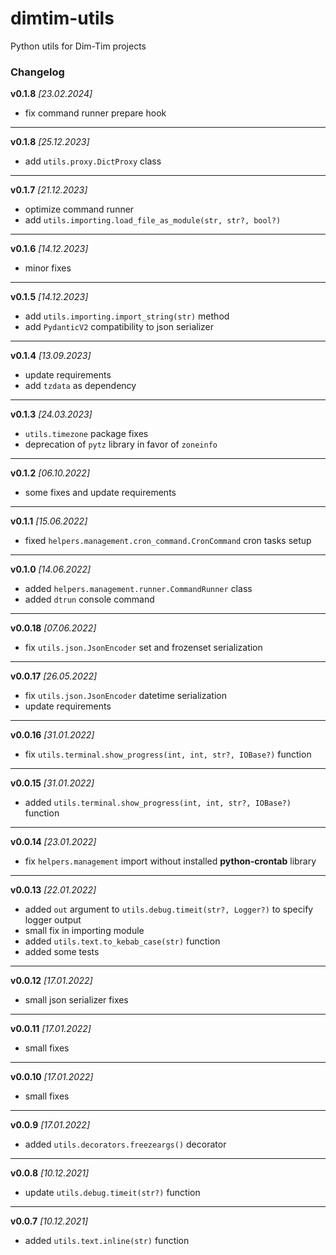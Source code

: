 # dimtim-utils

Python utils for Dim-Tim projects

### Changelog

__v0.1.8__ _\[23.02.2024\]_

* fix command runner prepare hook

-------------------------------------------------------------------------------

__v0.1.8__ _\[25.12.2023\]_

* add `utils.proxy.DictProxy` class

-------------------------------------------------------------------------------

__v0.1.7__ _\[21.12.2023\]_

* optimize command runner
* add `utils.importing.load_file_as_module(str, str?, bool?)`

-------------------------------------------------------------------------------

__v0.1.6__ _\[14.12.2023\]_

* minor fixes

-------------------------------------------------------------------------------

__v0.1.5__ _\[14.12.2023\]_

* add `utils.importing.import_string(str)` method
* add `PydanticV2` compatibility to json serializer

-------------------------------------------------------------------------------

__v0.1.4__ _\[13.09.2023\]_

* update requirements
* add `tzdata` as dependency

-------------------------------------------------------------------------------

__v0.1.3__ _\[24.03.2023\]_

* `utils.timezone` package fixes
* deprecation of `pytz` library in favor of `zoneinfo`

-------------------------------------------------------------------------------

__v0.1.2__ _\[06.10.2022\]_

* some fixes and update requirements

-------------------------------------------------------------------------------

__v0.1.1__ _\[15.06.2022\]_

* fixed `helpers.management.cron_command.CronCommand` cron tasks setup

-------------------------------------------------------------------------------

__v0.1.0__ _\[14.06.2022\]_

* added `helpers.management.runner.CommandRunner` class
* added `dtrun` console command

-------------------------------------------------------------------------------

__v0.0.18__ _\[07.06.2022\]_

* fix `utils.json.JsonEncoder` set and frozenset serialization

-------------------------------------------------------------------------------

__v0.0.17__ _\[26.05.2022\]_

* fix `utils.json.JsonEncoder` datetime serialization
* update requirements

-------------------------------------------------------------------------------

__v0.0.16__ _\[31.01.2022\]_

* fix `utils.terminal.show_progress(int, int, str?, IOBase?)` function

-------------------------------------------------------------------------------

__v0.0.15__ _\[31.01.2022\]_

* added `utils.terminal.show_progress(int, int, str?, IOBase?)` function

-------------------------------------------------------------------------------

__v0.0.14__ _\[23.01.2022\]_

* fix `helpers.management` import without installed __python-crontab__ library

-------------------------------------------------------------------------------

__v0.0.13__ _\[22.01.2022\]_

* added `out` argument to `utils.debug.timeit(str?, Logger?)` to specify logger output
* small fix in importing module
* added `utils.text.to_kebab_case(str)` function
* added some tests

-------------------------------------------------------------------------------

__v0.0.12__ _\[17.01.2022\]_

* small json serializer fixes

-------------------------------------------------------------------------------

__v0.0.11__ _\[17.01.2022\]_

* small fixes

-------------------------------------------------------------------------------

__v0.0.10__ _\[17.01.2022\]_

* small fixes

-------------------------------------------------------------------------------

__v0.0.9__ _\[17.01.2022\]_

* added `utils.decorators.freezeargs()` decorator

-------------------------------------------------------------------------------

__v0.0.8__ _\[10.12.2021\]_

* update `utils.debug.timeit(str?)` function

-------------------------------------------------------------------------------

__v0.0.7__ _\[10.12.2021\]_

* added `utils.text.inline(str)` function
